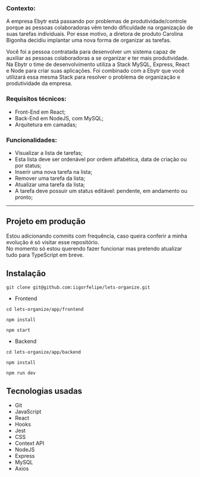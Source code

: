 ### Contexto:
A empresa Ebytr está passando por problemas de produtividade/controle porque as pessoas colaboradoras vêm tendo dificuldade na organização de suas tarefas individuais. Por esse motivo, a diretora de produto Carolina Bigonha decidiu implantar uma nova forma de organizar as tarefas.

Você foi a pessoa contratada para desenvolver um sistema capaz de auxiliar as pessoas colaboradoras a se organizar e ter mais produtividade.
Na Ebytr o time de desenvolvimento utiliza a Stack MySQL, Express, React e Node para criar suas aplicações. Foi combinado com a Ebytr que você utilizará essa mesma Stack para resolver o problema de organização e produtividade da empresa.

### Requisitos técnicos:
- Front-End em React;
- Back-End em NodeJS, com MySQL;
- Arquitetura em camadas;

### Funcionalidades:
- Visualizar a lista de tarefas;
- Esta lista deve ser ordenável por ordem alfabética, data de criação ou por status;
- Inserir uma nova tarefa na lista;
- Remover uma tarefa da lista;
- Atualizar uma tarefa da lista;
- A tarefa deve possuir um status editável: pendente, em andamento ou pronto;

-----
## Projeto em produção
Estou adicionando commits com frequência, caso queira conferir a minha evolução é só visitar esse repositório. </br>
No momento só estou querendo fazer funcionar mas pretendo atualizar tudo para TypeScript em breve. </br>

## Instalação

```git clone git@github.com:iigorfelipe/lets-organize.git```

- Frontend

```cd lets-organize/app/frontend```

```npm install```

```npm start```

- Backend

```cd lets-organize/app/backend```

```npm install```

```npm run dev```

## Tecnologias usadas

- Git
- JavaScript
- React
- Hooks
- Jest
- CSS
- Context API
- NodeJS
- Express
- MySQL
- Axios

